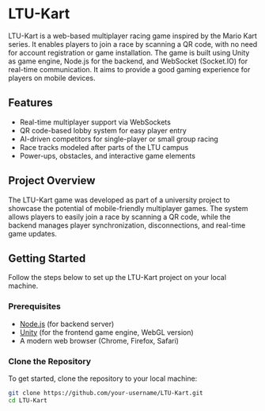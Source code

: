 # LTU-Kart

LTU-Kart is a web-based multiplayer racing game inspired by the Mario Kart series. It enables players to join a race by scanning a QR code, with no need for account registration or game installation. The game is built using Unity as game engine, Node.js for the backend, and WebSocket (Socket.IO) for real-time communication. It aims to provide a good gaming experience for players on mobile devices.

## Features
- Real-time multiplayer support via WebSockets
- QR code-based lobby system for easy player entry
- AI-driven competitors for single-player or small group racing
- Race tracks modeled after parts of the LTU campus
- Power-ups, obstacles, and interactive game elements

## Project Overview
The LTU-Kart game was developed as part of a university project to showcase the potential of mobile-friendly multiplayer games. The system allows players to easily join a race by scanning a QR code, while the backend manages player synchronization, disconnections, and real-time game updates.

## Getting Started

Follow the steps below to set up the LTU-Kart project on your local machine.

### Prerequisites
- [Node.js](https://nodejs.org/) (for backend server)
- [Unity](https://unity.com/) (for the frontend game engine, WebGL version)
- A modern web browser (Chrome, Firefox, Safari)

### Clone the Repository
To get started, clone the repository to your local machine:

```bash
git clone https://github.com/your-username/LTU-Kart.git
cd LTU-Kart
